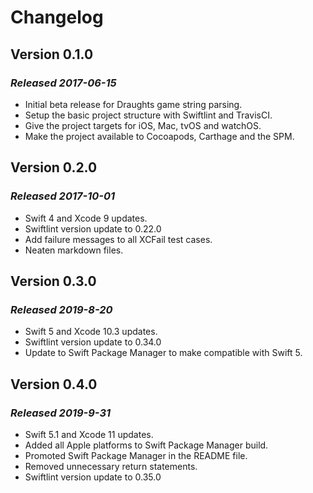 # Changelog

## Version 0.1.0

### *Released 2017-06-15*

* Initial beta release for Draughts game string parsing.
* Setup the basic project structure with Swiftlint and TravisCI.
* Give the project targets for iOS, Mac, tvOS and watchOS.
* Make the project available to Cocoapods, Carthage and the SPM.

## Version 0.2.0

### *Released 2017-10-01*

* Swift 4 and Xcode 9 updates.
* Swiftlint version update to 0.22.0
* Add failure messages to all XCFail test cases.
* Neaten markdown files.

## Version 0.3.0

### *Released 2019-8-20*

* Swift 5 and Xcode 10.3 updates.
* Swiftlint version update to 0.34.0
* Update to Swift Package Manager to make compatible with Swift 5.

## Version 0.4.0

### *Released 2019-9-31*

* Swift 5.1 and Xcode 11 updates.
* Added all Apple platforms to Swift Package Manager build.
* Promoted Swift Package Manager in the README file.
* Removed unnecessary return statements.
* Swiftlint version update to 0.35.0
